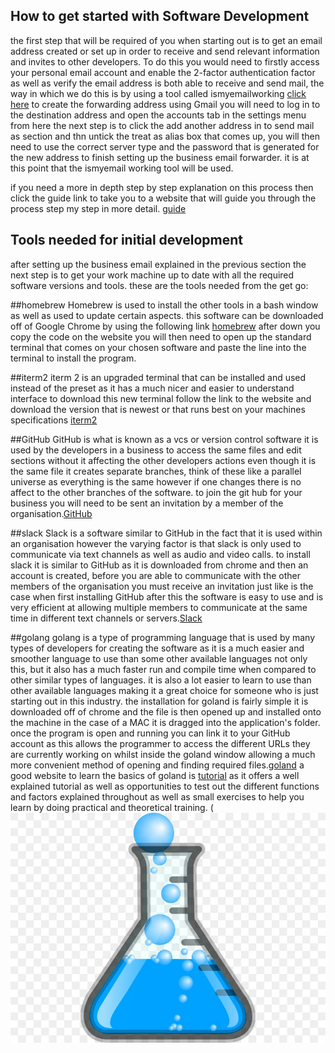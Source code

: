 ## How to get started with Software Development 
the first step that will be required of you when starting out is to get an email address created or set up in order to receive and send relevant information and invites to other developers.
To do this you would need to firstly access your personal email account and enable the 2-factor authentication factor as well as verify the email address is both able to receive and send mail, the way in which we do this is by using a tool called ismyemailworking 
[click here](http://ismyemailworking.com/)
to create the forwarding address using Gmail you will need to log in to the destination address and open the accounts tab in the settings menu from here the next step is to click the add another address in to send mail as section and thn untick the treat as alias box that comes up, you will then need to use the correct server type and the password that is generated for the new address to finish setting up the business email forwarder. it is at this point that the ismyemail working tool will be used.

if you need a more in depth step by step explanation on this process then click the guide link to take you to a website that will guide you through the process step my step in more detail.
[guide](https://forwardemail.net/en/faq#how-to-send-mail-as-using-gmail
)


## Tools needed for initial development

after setting up the business email explained in the previous section the next step is to get your work machine up to date with all the required software versions and tools.
these are the tools needed from the get go:

##homebrew 
Homebrew is used to install the other tools in a bash window as well as used to update certain aspects. this software can be downloaded off of Google Chrome by using the following link [homebrew](https://brew.sh/) after down you copy the code on the website you will then need to open up the standard terminal that comes on your chosen software and paste the line into the terminal to install the program.

##iterm2
iterm 2 is an upgraded terminal that can be installed and used instead of the preset as it has a much nicer and easier to understand interface to download this new terminal follow the link to the website and download the version that is newest or that runs best on your machines specifications [iterm2](https://iterm2.com/downloads.html)

##GitHub
GitHub is what is known as a vcs or version control software it is used by the developers in a business to access the same files and edit sections without it affecting the other developers actions even though it is the same file it creates separate branches, think of these like a parallel universe as everything is the same however if one changes there is no affect to the other branches of the software. to join the git hub for your business you will need to be sent an invitation by a member of the organisation.[GitHub](https://github.com/)

##slack
Slack is a software similar to GitHub in the fact that it is used within an organisation however the varying factor is that slack is only used to communicate via text channels as well as audio and video calls. to install slack it is similar to GitHub as it is downloaded from chrome and then an account is created, before you are able to communicate with the other members of the organisation you must receive an invitation just like is the case when first installing GitHub after this the software is easy to use and is very efficient at allowing multiple members to communicate at the same time in different text channels or servers.[Slack](https://slack.com/intl/en-gb/) 

##golang
golang is a type of programming language that is used by many types of developers for creating the software as it is a much easier and smoother language to use than some other available languages not only this, but it also has a much faster run and compile time when compared to other similar types of languages. it is also a lot easier to learn to use than other available languages making it a great choice for someone who is just starting out in this industry. the installation for goland is fairly simple it is downloaded off of chrome and the file is then opened up and installed onto the machine in the case of a MAC it is dragged into the application's folder. once the program is open and running you can link it to your GitHub account as this allows the programmer to access the different URLs they are currently working on whilst inside the goland window allowing a much more convenient method of opening and finding required files.[goland](https://www.jetbrains.com/go/promo/?source=google&medium=cpc&campaign=10165081599&gclid=CjwKCAjwy7CKBhBMEiwA0Eb7ajtsjeN8VB1aZAl00Xbf3ypifKKEil0FfV_MOqd8Xy_x1gWWpnQNmBoCiesQAvD_BwE) a good website to learn the basics of goland is [tutorial](https://www.w3schools.com/go/index.php) as it offers a well explained tutorial as well as opportunities to test out the different functions and factors explained throughout as well as small exercises to help you learn by doing practical and theoretical training.
(![img_4.png](img_4.png)



